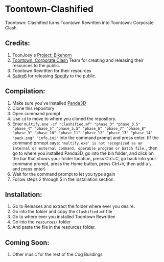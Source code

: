 # Toontown-Clashified
Toontown: Clashified turns Toontown Rewritten into Toontown: Corporate Clash.

## Credits:

1. ToonJoey's [Project: Bikehorn](https://github.com/toonjoey/toontown-project-bikehorn)
2. [Toontown: Corporate Clash](https://www.corporateclash.net) Team for creating and releasing their resources to the public.
3. Toontown Rewritten for their resources
4. [Satire6](https://github.com/satire6) for releasing [Spotify](https://github.com/satire6/Spotify) to the public.

## Compilation:

1. Make sure you've installed [Panda3D](https://www.panda3d.org/)
2. Clone this repository
3. Open command prompt
4. Use `cd` to move to where you cloned the repository.
5. Enter `multify.exe -cf "Clashified.mf" "phase_3" "phase_3.5" "phase_4" "phase_5" "phase_5.5" "phase_6" "phase_7" "phase_8" "phase_9" "phase_10" "phase_11" "phase_12" "phase_13" "phase_14" "pack.png" "info.ini"` into the command prompt and press enter. (If the command prmopt says: `'multify.exe' is not recognized as an internal or external command, operable program or batch file.`, then go to where you installed Panda3D, go into the bin folder, and click on the bar that shows your folder location, press Ctrl+C, go back into your command prompt, press the Home button, press Ctrl+V, then add a `\`, and press enter)
6. Wait for the command prompt to let you type again
7. Follow steps 2 through 5 in the installation section.

## Installation:

1. Go to Releases and extract the folder where ever you desire.
2. Go into the folder and copy the `Clashified.mf` file
3. Go to where ever you installed Toontown Rewritten
4. Go into the `resources/` folder
5. And paste the file in the resources folder.

## Coming Soon:

1. Other music for the rest of the Cog Buildings